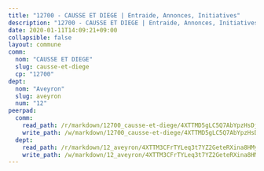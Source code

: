 ```yaml
---
title: "12700 - CAUSSE ET DIEGE | Entraide, Annonces, Initiatives"
description: "12700 - CAUSSE ET DIEGE | Entraide, Annonces, Initiatives"
date: 2020-01-11T14:09:21+09:00
collapsible: false
layout: commune
comm:
  nom: "CAUSSE ET DIEGE"
  slug: causse-et-diege
  cp: "12700"
dept:
  nom: "Aveyron"
  slug: aveyron
  num: "12"
peerpad:
  comm:
    read_path: /r/markdown/12700_causse-et-diege/4XTTMD5gLC5Q7AbYpzHsDjXFvSSB5Y5GMEk79L78pFekVB4ep
    write_path: /w/markdown/12700_causse-et-diege/4XTTMD5gLC5Q7AbYpzHsDjXFvSSB5Y5GMEk79L78pFekVB4ep-K3TgUyzqBdvCV6M2zYmM8Yfk1Qyg7sW8rU6wcoJ55i18yVMN66Z3dxrvj5VcHeAJWD3sMqsjZmq5YJwG2mppaaNRKVUw9SYvUWkdqGthbttV2jDjWyXzMTKyyJurqNHCfsdvHHnk
  dept:
    read_path: /r/markdown/12_aveyron/4XTTM3CFrTYLeq3t7YZ2GeteRXina8HMy585xLdATaEm28gJq
    write_path: /w/markdown/12_aveyron/4XTTM3CFrTYLeq3t7YZ2GeteRXina8HMy585xLdATaEm28gJq-K3TgUfu3tdsvnJNzfCjLcQBm4uQ83gag77qnaAo9pjUvbpQyfAVAxJdyULKffeJFVcGHHVraYZNVQhiGBeBUKBFLy2Vr8dapgU6tQCmoJQ6dgnoqRGmK9bSxqhW9VArfxRuTPcgV
---
```


